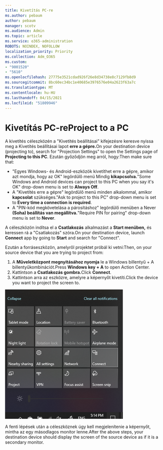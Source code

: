 ```yaml
---
title: Kivetítás PC-re
ms.author: pebaum
author: pebaum
manager: scotv
ms.audience: Admin
ms.topic: article
ms.service: o365-administration
ROBOTS: NOINDEX, NOFOLLOW
localization_priority: Priority
ms.collection: Adm_O365
ms.custom:
- "9001520"
- "5610"
ms.openlocfilehash: 27775e3521cdad926f26e8d34738e8c7129fb8d9
ms.sourcegitcommit: 8bc60ec34bc1e40685e3976576e04a2623f63a7c
ms.translationtype: MT
ms.contentlocale: hu-HU
ms.lasthandoff: 04/15/2021
ms.locfileid: "51809946"
---
```

# <a name="project-to-a-pc"></a><span data-ttu-id="95831-102">Kivetítás PC-re</span><span class="sxs-lookup"><span data-stu-id="95831-102">Project to a PC</span></span>

<span data-ttu-id="95831-103">A kivetítés céleszközén a "Kivetítés beállításai" kifejezésre keresve nyissa meg a Kivetítés beállításai lapot **erre a gépre.**</span><span class="sxs-lookup"><span data-stu-id="95831-103">On your destination device (projecting to), search for "Projection Settings" to open the Settings page of **Projecting to this PC**.</span></span> <span data-ttu-id="95831-104">Ezután győződjön meg arról, hogy:</span><span class="sxs-lookup"><span data-stu-id="95831-104">Then make sure that:</span></span>
- <span data-ttu-id="95831-105">"Egyes Windows- és Android-eszközök kivetíthet erre a gépre, amikor azt mondja, hogy az OK" legördülő menü Mindig **kikapcsolva.**</span><span class="sxs-lookup"><span data-stu-id="95831-105">"Some Windows and Android devices can project to this PC when you say it's OK" drop-down menu is set to **Always Off**.</span></span>
- <span data-ttu-id="95831-106">A "Kivetítés erre a gépre" legördülő menü minden alkalommal, amikor **kapcsolat** szükséges.</span><span class="sxs-lookup"><span data-stu-id="95831-106">"Ask to project to this PC" drop-down menu is set to **Every time a connection is required**.</span></span>
- <span data-ttu-id="95831-107">A "PIN-kód megkövetelása a párosításhoz" legördülő menüben a Never **(Soha) beállítás van megállítva.**</span><span class="sxs-lookup"><span data-stu-id="95831-107">"Require PIN for pairing" drop-down menu is set to **Never**.</span></span>

<span data-ttu-id="95831-108">A céleszközön indítsa el a **Csatlakozás** alkalmazást a **Start menüben,** és keressen rá a "Csatlakozás" szóra.</span><span class="sxs-lookup"><span data-stu-id="95831-108">On your destination device, launch **Connect** app by going to **Start** and search for "Connect".</span></span>

<span data-ttu-id="95831-109">Ezután a forráseszközön, amelyről projektet próbál ki vetni:</span><span class="sxs-lookup"><span data-stu-id="95831-109">Then, on your source device that you are trying to project from:</span></span>

1. <span data-ttu-id="95831-110">A **Műveletközpont megnyitásához nyomja** le a Windows billentyű + A billentyűkombinációt.</span><span class="sxs-lookup"><span data-stu-id="95831-110">Press **Windows key + A** to open Action Center.</span></span>
2. <span data-ttu-id="95831-111">Kattintson a **Csatlakozás gombra.**</span><span class="sxs-lookup"><span data-stu-id="95831-111">Click **Connect**.</span></span>
3. <span data-ttu-id="95831-112">Kattintson arra az eszközre, amelyre a képernyőt kivetíti.</span><span class="sxs-lookup"><span data-stu-id="95831-112">Click the device you want to project the screen to.</span></span>

![Kivetítás PC-re](media/project-to-a-pc.png)

<span data-ttu-id="95831-114">A fenti lépések után a céleszköznek úgy kell megjelenítenie a képernyőt, mintha az egy másodlagos monitor lenne.</span><span class="sxs-lookup"><span data-stu-id="95831-114">After the above steps, your destination device should display the screen of the source device as if it is a secondary monitor.</span></span>
